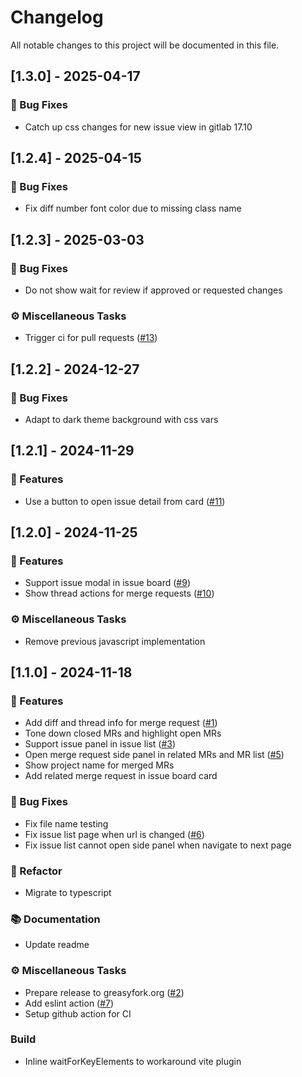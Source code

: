 # Changelog

All notable changes to this project will be documented in this file.

## [1.3.0] - 2025-04-17

### 🐛 Bug Fixes

- Catch up css changes for new issue view in gitlab 17.10

## [1.2.4] - 2025-04-15

### 🐛 Bug Fixes

- Fix diff number font color due to missing class name

## [1.2.3] - 2025-03-03

### 🐛 Bug Fixes

- Do not show wait for review if approved or requested changes

### ⚙️ Miscellaneous Tasks

- Trigger ci for pull requests ([#13](https://github.com/braineo/gitlab-booster/issues/13))

## [1.2.2] - 2024-12-27

### 🐛 Bug Fixes

- Adapt to dark theme background with css vars

## [1.2.1] - 2024-11-29

### 🚀 Features

- Use a button to open issue detail from card ([#11](https://github.com/braineo/gitlab-booster/issues/11))

## [1.2.0] - 2024-11-25

### 🚀 Features

- Support issue modal in issue board ([#9](https://github.com/braineo/gitlab-booster/issues/9))
- Show thread actions for merge requests ([#10](https://github.com/braineo/gitlab-booster/issues/10))

### ⚙️ Miscellaneous Tasks

- Remove previous javascript implementation

## [1.1.0] - 2024-11-18

### 🚀 Features

- Add diff and thread info for merge request ([#1](https://github.com/braineo/gitlab-booster/issues/1))
- Tone down closed MRs and highlight open MRs
- Support issue panel in issue list ([#3](https://github.com/braineo/gitlab-booster/issues/3))
- Open merge request side panel in related MRs and MR list ([#5](https://github.com/braineo/gitlab-booster/issues/5))
- Show project name for merged MRs
- Add related merge request in issue board card

### 🐛 Bug Fixes

- Fix file name testing
- Fix issue list page when url is changed ([#6](https://github.com/braineo/gitlab-booster/issues/6))
- Fix issue list cannot open side panel when navigate to next page

### 🚜 Refactor

- Migrate to typescript

### 📚 Documentation

- Update readme

### ⚙️ Miscellaneous Tasks

- Prepare release to greasyfork.org ([#2](https://github.com/braineo/gitlab-booster/issues/2))
- Add eslint action ([#7](https://github.com/braineo/gitlab-booster/issues/7))
- Setup github action for CI

### Build

- Inline waitForKeyElements to workaround vite plugin

<!-- generated by git-cliff -->
